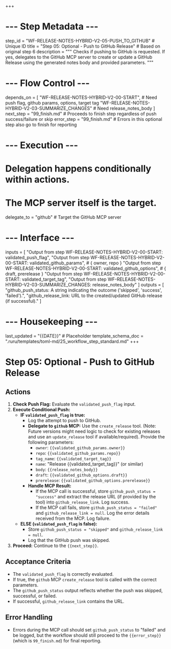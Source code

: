 +++
# --- Step Metadata ---
step_id = "WF-RELEASE-NOTES-HYBRID-V2-05-PUSH_TO_GITHUB" # Unique ID
title = "Step 05: Optional - Push to GitHub Release" # Based on original step 6
description = """
Checks if pushing to GitHub is requested. If yes, delegates to the GitHub MCP server
to create or update a GitHub Release using the generated notes body and provided parameters.
"""

# --- Flow Control ---
depends_on = [
    "WF-RELEASE-NOTES-HYBRID-V2-00-START", # Need push flag, github params, options, target tag
    "WF-RELEASE-NOTES-HYBRID-V2-03-SUMMARIZE_CHANGES" # Need release_notes_body
]
next_step = "99_finish.md" # Proceeds to finish step regardless of push success/failure or skip
error_step = "99_finish.md" # Errors in this optional step also go to finish for reporting

# --- Execution ---
# Delegation happens conditionally within actions.
# The MCP server itself is the target.
delegate_to = "github" # Target the GitHub MCP server

# --- Interface ---
inputs = [
    "Output from step WF-RELEASE-NOTES-HYBRID-V2-00-START: validated_push_flag",
    "Output from step WF-RELEASE-NOTES-HYBRID-V2-00-START: validated_github_params", # { owner, repo }
    "Output from step WF-RELEASE-NOTES-HYBRID-V2-00-START: validated_github_options", # { draft, prerelease }
    "Output from step WF-RELEASE-NOTES-HYBRID-V2-00-START: validated_target_tag",
    "Output from step WF-RELEASE-NOTES-HYBRID-V2-03-SUMMARIZE_CHANGES: release_notes_body"
]
outputs = [
    "github_push_status: A string indicating the outcome ('skipped', 'success', 'failed').",
    "github_release_link: URL to the created/updated GitHub release (if successful)."
]

# --- Housekeeping ---
last_updated = "{{DATE}}" # Placeholder
template_schema_doc = ".ruru/templates/toml-md/25_workflow_step_standard.md"
+++

# Step 05: Optional - Push to GitHub Release

## Actions

1.  **Check Push Flag:** Evaluate the `validated_push_flag` input.
2.  **Execute Conditional Push:**
    *   **IF `validated_push_flag` is true:**
        *   Log the attempt to push to GitHub.
        *   **Delegate to `github` MCP:** Use the `create_release` tool. (Note: Future versions might need logic to check for existing releases and use an `update_release` tool if available/required). Provide the following parameters:
            *   `owner`: `{{validated_github_params.owner}}`
            *   `repo`: `{{validated_github_params.repo}}`
            *   `tag_name`: `{{validated_target_tag}}`
            *   `name`: "Release {{validated_target_tag}}" (or similar)
            *   `body`: `{{release_notes_body}}`
            *   `draft`: `{{validated_github_options.draft}}`
            *   `prerelease`: `{{validated_github_options.prerelease}}`
        *   **Handle MCP Result:**
            *   If the MCP call is successful, store `github_push_status = "success"` and extract the release URL (if provided by the tool) into `github_release_link`. Log success.
            *   If the MCP call fails, store `github_push_status = "failed"` and `github_release_link = null`. Log the error details received from the MCP. Log failure.
    *   **ELSE (`validated_push_flag` is false):**
        *   Store `github_push_status = "skipped"` and `github_release_link = null`.
        *   Log that the GitHub push was skipped.
3.  **Proceed:** Continue to the `{{next_step}}`.

## Acceptance Criteria

*   The `validated_push_flag` is correctly evaluated.
*   If true, the `github` MCP `create_release` tool is called with the correct parameters.
*   The `github_push_status` output reflects whether the push was skipped, successful, or failed.
*   If successful, `github_release_link` contains the URL.

## Error Handling

*   Errors during the MCP call should set `github_push_status` to "failed" and be logged, but the workflow should still proceed to the `{{error_step}}` (which is `99_finish.md`) for final reporting.